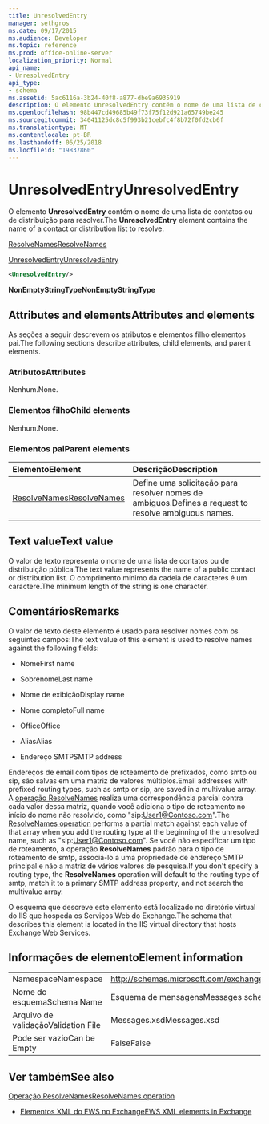 ```yaml
---
title: UnresolvedEntry
manager: sethgros
ms.date: 09/17/2015
ms.audience: Developer
ms.topic: reference
ms.prod: office-online-server
localization_priority: Normal
api_name:
- UnresolvedEntry
api_type:
- schema
ms.assetid: 5ac6116a-3b24-40f8-a877-dbe9a6935919
description: O elemento UnresolvedEntry contém o nome de uma lista de contatos ou de distribuição para resolver.
ms.openlocfilehash: 98b447cd49685b49f73f75f12d921a65749be245
ms.sourcegitcommit: 34041125dc8c5f993b21cebfc4f8b72f0fd2cb6f
ms.translationtype: MT
ms.contentlocale: pt-BR
ms.lasthandoff: 06/25/2018
ms.locfileid: "19837860"
---
```

# <a name="unresolvedentry"></a><span data-ttu-id="6ff30-103">UnresolvedEntry</span><span class="sxs-lookup"><span data-stu-id="6ff30-103">UnresolvedEntry</span></span>

<span data-ttu-id="6ff30-104">O elemento **UnresolvedEntry** contém o nome de uma lista de contatos ou de distribuição para resolver.</span><span class="sxs-lookup"><span data-stu-id="6ff30-104">The **UnresolvedEntry** element contains the name of a contact or distribution list to resolve.</span></span> 
  
[<span data-ttu-id="6ff30-105">ResolveNames</span><span class="sxs-lookup"><span data-stu-id="6ff30-105">ResolveNames</span></span>](resolvenames.md)
  
[<span data-ttu-id="6ff30-106">UnresolvedEntry</span><span class="sxs-lookup"><span data-stu-id="6ff30-106">UnresolvedEntry</span></span>](unresolvedentry.md)
  
```xml
<UnresolvedEntry/>
```

 <span data-ttu-id="6ff30-107">**NonEmptyStringType**</span><span class="sxs-lookup"><span data-stu-id="6ff30-107">**NonEmptyStringType**</span></span>
## <a name="attributes-and-elements"></a><span data-ttu-id="6ff30-108">Attributes and elements</span><span class="sxs-lookup"><span data-stu-id="6ff30-108">Attributes and elements</span></span>

<span data-ttu-id="6ff30-109">As seções a seguir descrevem os atributos e elementos filho elementos pai.</span><span class="sxs-lookup"><span data-stu-id="6ff30-109">The following sections describe attributes, child elements, and parent elements.</span></span>
  
### <a name="attributes"></a><span data-ttu-id="6ff30-110">Atributos</span><span class="sxs-lookup"><span data-stu-id="6ff30-110">Attributes</span></span>

<span data-ttu-id="6ff30-111">Nenhum.</span><span class="sxs-lookup"><span data-stu-id="6ff30-111">None.</span></span>
  
### <a name="child-elements"></a><span data-ttu-id="6ff30-112">Elementos filho</span><span class="sxs-lookup"><span data-stu-id="6ff30-112">Child elements</span></span>

<span data-ttu-id="6ff30-113">Nenhum.</span><span class="sxs-lookup"><span data-stu-id="6ff30-113">None.</span></span>
  
### <a name="parent-elements"></a><span data-ttu-id="6ff30-114">Elementos pai</span><span class="sxs-lookup"><span data-stu-id="6ff30-114">Parent elements</span></span>

|<span data-ttu-id="6ff30-115">**Elemento**</span><span class="sxs-lookup"><span data-stu-id="6ff30-115">**Element**</span></span>|<span data-ttu-id="6ff30-116">**Descrição**</span><span class="sxs-lookup"><span data-stu-id="6ff30-116">**Description**</span></span>|
|:-----|:-----|
|[<span data-ttu-id="6ff30-117">ResolveNames</span><span class="sxs-lookup"><span data-stu-id="6ff30-117">ResolveNames</span></span>](resolvenames.md) <br/> |<span data-ttu-id="6ff30-118">Define uma solicitação para resolver nomes de ambíguos.</span><span class="sxs-lookup"><span data-stu-id="6ff30-118">Defines a request to resolve ambiguous names.</span></span>  <br/> |
   
## <a name="text-value"></a><span data-ttu-id="6ff30-119">Text value</span><span class="sxs-lookup"><span data-stu-id="6ff30-119">Text value</span></span>

<span data-ttu-id="6ff30-120">O valor de texto representa o nome de uma lista de contatos ou de distribuição pública.</span><span class="sxs-lookup"><span data-stu-id="6ff30-120">The text value represents the name of a public contact or distribution list.</span></span> <span data-ttu-id="6ff30-121">O comprimento mínimo da cadeia de caracteres é um caractere.</span><span class="sxs-lookup"><span data-stu-id="6ff30-121">The minimum length of the string is one character.</span></span>
  
## <a name="remarks"></a><span data-ttu-id="6ff30-122">Comentários</span><span class="sxs-lookup"><span data-stu-id="6ff30-122">Remarks</span></span>

<span data-ttu-id="6ff30-123">O valor de texto deste elemento é usado para resolver nomes com os seguintes campos:</span><span class="sxs-lookup"><span data-stu-id="6ff30-123">The text value of this element is used to resolve names against the following fields:</span></span>
  
- <span data-ttu-id="6ff30-124">Nome</span><span class="sxs-lookup"><span data-stu-id="6ff30-124">First name</span></span>
    
- <span data-ttu-id="6ff30-125">Sobrenome</span><span class="sxs-lookup"><span data-stu-id="6ff30-125">Last name</span></span>
    
- <span data-ttu-id="6ff30-126">Nome de exibição</span><span class="sxs-lookup"><span data-stu-id="6ff30-126">Display name</span></span>
    
- <span data-ttu-id="6ff30-127">Nome completo</span><span class="sxs-lookup"><span data-stu-id="6ff30-127">Full name</span></span>
    
- <span data-ttu-id="6ff30-128">Office</span><span class="sxs-lookup"><span data-stu-id="6ff30-128">Office</span></span>
    
- <span data-ttu-id="6ff30-129">Alias</span><span class="sxs-lookup"><span data-stu-id="6ff30-129">Alias</span></span>
    
- <span data-ttu-id="6ff30-130">Endereço SMTP</span><span class="sxs-lookup"><span data-stu-id="6ff30-130">SMTP address</span></span>
    
<span data-ttu-id="6ff30-131">Endereços de email com tipos de roteamento de prefixados, como smtp ou sip, são salvas em uma matriz de valores múltiplos.</span><span class="sxs-lookup"><span data-stu-id="6ff30-131">Email addresses with prefixed routing types, such as smtp or sip, are saved in a multivalue array.</span></span> <span data-ttu-id="6ff30-132">A [operação ResolveNames](resolvenames-operation.md) realiza uma correspondência parcial contra cada valor dessa matriz, quando você adiciona o tipo de roteamento no início do nome não resolvido, como "sip:User1@Contoso.com".</span><span class="sxs-lookup"><span data-stu-id="6ff30-132">The [ResolveNames operation](resolvenames-operation.md) performs a partial match against each value of that array when you add the routing type at the beginning of the unresolved name, such as "sip:User1@Contoso.com".</span></span> <span data-ttu-id="6ff30-133">Se você não especificar um tipo de roteamento, a operação **ResolveNames** padrão para o tipo de roteamento de smtp, associá-lo a uma propriedade de endereço SMTP principal e não a matriz de vários valores de pesquisa.</span><span class="sxs-lookup"><span data-stu-id="6ff30-133">If you don't specify a routing type, the **ResolveNames** operation will default to the routing type of smtp, match it to a primary SMTP address property, and not search the multivalue array.</span></span> 
  
<span data-ttu-id="6ff30-134">O esquema que descreve este elemento está localizado no diretório virtual do IIS que hospeda os Serviços Web do Exchange.</span><span class="sxs-lookup"><span data-stu-id="6ff30-134">The schema that describes this element is located in the IIS virtual directory that hosts Exchange Web Services.</span></span>
  
## <a name="element-information"></a><span data-ttu-id="6ff30-135">Informações de elemento</span><span class="sxs-lookup"><span data-stu-id="6ff30-135">Element information</span></span>

|||
|:-----|:-----|
|<span data-ttu-id="6ff30-136">Namespace</span><span class="sxs-lookup"><span data-stu-id="6ff30-136">Namespace</span></span>  <br/> |http://schemas.microsoft.com/exchange/services/2006/messages  <br/> |
|<span data-ttu-id="6ff30-137">Nome do esquema</span><span class="sxs-lookup"><span data-stu-id="6ff30-137">Schema Name</span></span>  <br/> |<span data-ttu-id="6ff30-138">Esquema de mensagens</span><span class="sxs-lookup"><span data-stu-id="6ff30-138">Messages schema</span></span>  <br/> |
|<span data-ttu-id="6ff30-139">Arquivo de validação</span><span class="sxs-lookup"><span data-stu-id="6ff30-139">Validation File</span></span>  <br/> |<span data-ttu-id="6ff30-140">Messages.xsd</span><span class="sxs-lookup"><span data-stu-id="6ff30-140">Messages.xsd</span></span>  <br/> |
|<span data-ttu-id="6ff30-141">Pode ser vazio</span><span class="sxs-lookup"><span data-stu-id="6ff30-141">Can be Empty</span></span>  <br/> |<span data-ttu-id="6ff30-142">False</span><span class="sxs-lookup"><span data-stu-id="6ff30-142">False</span></span>  <br/> |
   
## <a name="see-also"></a><span data-ttu-id="6ff30-143">Ver também</span><span class="sxs-lookup"><span data-stu-id="6ff30-143">See also</span></span>



[<span data-ttu-id="6ff30-144">Operação ResolveNames</span><span class="sxs-lookup"><span data-stu-id="6ff30-144">ResolveNames operation</span></span>](resolvenames-operation.md)


- [<span data-ttu-id="6ff30-145">Elementos XML do EWS no Exchange</span><span class="sxs-lookup"><span data-stu-id="6ff30-145">EWS XML elements in Exchange</span></span>](ews-xml-elements-in-exchange.md)

